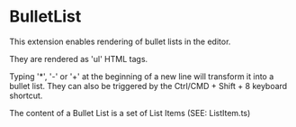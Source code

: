 # BulletList

This extension enables rendering of bullet lists in the editor.

They are rendered as 'ul' HTML tags.

Typing '*', '-' or '+' at the beginning of a new line will transform
it into a bullet list. They can also be triggered
by the Ctrl/CMD + Shift + 8 keyboard shortcut.

The content of a Bullet List is a set of List Items (SEE: ListItem.ts)